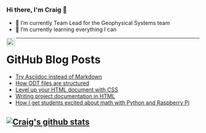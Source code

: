 ### Hi there, I'm Craig 👋

<!--
**CraigTeelFugro/CraigTeelFugro** is a ✨ _special_ ✨ repository because its `README.md` (this file) appears on your GitHub profile.

Here are some ideas to get you started:
-->

- 🔭 I’m currently Team Lead for the Geophysical Systems team
- 🌱 I’m currently learning everything I can

[<img align="left" alt="Craig Teel | LinkedIn" width="22px" src="https://cdn.jsdelivr.net/npm/simple-icons@v3/icons/linkedin.svg" />][linkedin]

---

# GitHub Blog Posts

<!-- BLOG-POST-LIST:START -->
- [Try Asciidoc instead of Markdown](https://opensource.com/article/22/8/drop-markdown-asciidoc)
- [How ODT files are structured](https://opensource.com/article/22/8/odt-files)
- [Level up your HTML document with CSS](https://opensource.com/article/22/8/css-html-project-documentation)
- [Writing project documentation in HTML](https://opensource.com/article/22/8/writing-project-documentation-html)
- [How I get students excited about math with Python and Raspberry Pi](https://opensource.com/article/22/8/math-python-raspberry-pi)
<!-- BLOG-POST-LIST:END -->

## [![Craig's github stats](https://github-readme-stats.vercel.app/api?username=craigteelfugro)](https://github.com/anuraghazra/github-readme-stats)


[linkedin]: https://linkedin.com/in/craig-teel-b8786771
